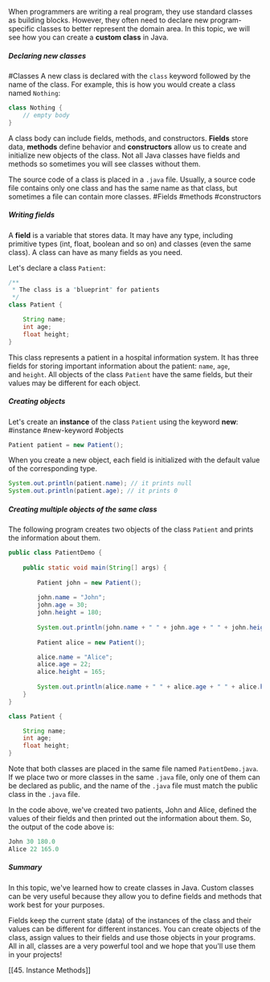 When programmers are writing a real program, they use standard classes as building blocks. However, they often need to declare new program-specific classes to better represent the domain area. In this topic, we will see how you can create a **custom class** in Java.

##### Declaring new classes
#Classes 
A new class is declared with the `class` keyword followed by the name of the class. For example, this is how you would create a class named `Nothing`:

```java
class Nothing {
    // empty body
}
```

A class body can include fields, methods, and constructors. **Fields** store data, **methods** define behavior and **constructors** allow us to create and initialize new objects of the class. Not all Java classes have fields and methods so sometimes you will see classes without them.

The source code of a class is placed in a `.java` file. Usually, a source code file contains only one class and has the same name as that class, but sometimes a file can contain more classes.
#Fields #methods #constructors 
##### Writing fields

A **field** is a variable that stores data. It may have any type, including primitive types (int, float, boolean and so on) and classes (even the same class). A class can have as many fields as you need.

Let's declare a class `Patient`:

```java
/**
 * The class is a "blueprint" for patients
 */
class Patient {

    String name;
    int age;
    float height;
}
```

This class represents a patient in a hospital information system. It has three fields for storing important information about the patient: `name`, `age`, and `height`. All objects of the class `Patient` have the same fields, but their values may be different for each object.

##### Creating objects

Let's create an **instance** of the class `Patient` using the keyword **new**:
#instance #new-keyword #objects 

```java
Patient patient = new Patient(); 
```

When you create a new object, each field is initialized with the default value of the corresponding type.

```java
System.out.println(patient.name); // it prints null
System.out.println(patient.age); // it prints 0
```

##### Creating multiple objects of the same class

The following program creates two objects of the class `Patient` and prints the information about them.

```java
public class PatientDemo {
    
    public static void main(String[] args) {
        
        Patient john = new Patient();
        
        john.name = "John";
        john.age = 30;
        john.height = 180;
        
        System.out.println(john.name + " " + john.age + " " + john.height);
            
        Patient alice = new Patient();

        alice.name = "Alice";
        alice.age = 22;
        alice.height = 165;
        
        System.out.println(alice.name + " " + alice.age + " " + alice.height);
    }
}

class Patient {

    String name;
    int age;
    float height;
}
```

Note that both classes are placed in the same file named `PatientDemo.java`. If we place two or more classes in the same `.java` file, only one of them can be declared as public, and the name of the `.java` file must match the public class in the `.java` file.

In the code above, we've created two patients, John and Alice, defined the values of their fields and then printed out the information about them. So, the output of the code above is:

```java
John 30 180.0
Alice 22 165.0
```

##### Summary

In this topic, we've learned how to create classes in Java. Custom classes can be very useful because they allow you to define fields and methods that work best for your purposes.

Fields keep the current state (data) of the instances of the class and their values can be different for different instances. You can create objects of the class, assign values to their fields and use those objects in your programs. All in all, classes are a very powerful tool and we hope that you'll use them in your projects!

[[45. Instance Methods]]
